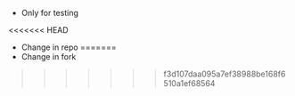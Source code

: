 * Only for testing

<<<<<<< HEAD
* Change in repo
=======
* Change in fork
>>>>>>> f3d107daa095a7ef38988be168f6510a1ef68564
